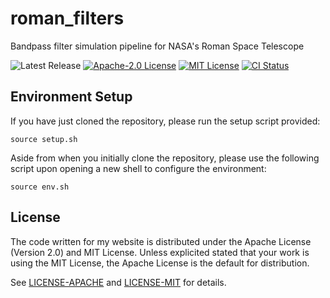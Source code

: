 # roman_filters

Bandpass filter simulation pipeline for NASA's Roman Space Telescope

![Latest Release][release-badge]
[![Apache-2.0 License][apache-badge]](LICENSE-APACHE)
[![MIT License][mit-badge]](LICENSE-MIT)
[![CI Status][ci-badge]][ci-url]

[release-badge]: https://img.shields.io/github/v/release/austinlake04/roman_filters

[apache-badge]: https://img.shields.io/github/license/austinlake04/roman_filters
[mit-badge]: https://img.shields.io/badge/license-MIT-green.svg
[version-badge]: https://img.shields.io/github/v/release/austinlake04/roman_filters?logo=github

[ci-badge]: https://github.com/austinlake04/roman_filters/actions/workflows/ci.yml/badge.svg?branch=main?
[ci-url]: https://github.com/austinlake04/roman_filters/actions

## Environment Setup

If you have just cloned the repository, please run the setup script provided:

`source setup.sh`

Aside from when you initially clone the repository, please use the following script upon opening a new shell to configure the environment:

`source env.sh`

## License

The code written for my website is distributed under the Apache License (Version 2.0) and MIT License. Unless explicited stated that your work is using the MIT License, the Apache License is the default for distribution.

See [LICENSE-APACHE](LICENSE-APACHE) and [LICENSE-MIT](LICENSE-MIT) for details.
